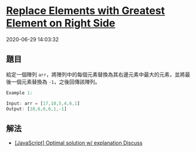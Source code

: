 # [Replace Elements with Greatest Element on Right Side](https://leetcode.com/problems/replace-elements-with-greatest-element-on-right-side/)

2020-06-29 14:03:32

## 題目

給定一個陣列 `arr`，將陣列中的每個元素替換為其右邊元素中最大的元素，並將最後一個元素替換為 `-1`，之後回傳該陣列。

```jsx
Example 1:

Input: arr = [17,18,5,4,6,1]
Output: [18,6,6,6,1,-1]
```

## 解法

- [[JavaScript] Optimal solution w/ explanation Discuss](https://leetcode.com/problems/replace-elements-with-greatest-element-on-right-side/discuss/487742/JavaScript-Optimal-solution-w-explanation)

